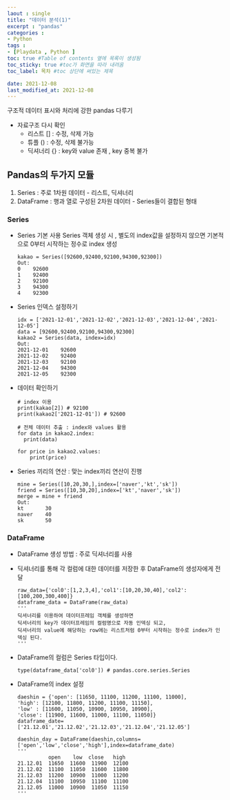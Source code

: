 ```yaml
---
laout : single
title: "데이터 분석(1)"
excerpt : "pandas"
categories :
- Python
tags :
- [Playdata , Python ]
toc: true #Table of contents 옆에 목록이 생성됨
toc_sticky: true #toc가 화면을 따라 내려옴
toc_label: 목차 #toc 상단에 써있는 제목

date: 2021-12-08
last_modified_at: 2021-12-08
---
```


구조적 데이터 표시와 처리에 강한 pandas 다루기


- 자료구조 다시 확인
  - 리스트 [] : 수정, 삭제 가능
  - 튜플 () : 수정, 삭제 불가능
  - 딕셔너리 {} : key와 value 존재 , key 중복 불가


## Pandas의 두가지 모듈
1. Series : 주로 1차원 데이터 - 리스트, 딕셔너리
2. DataFrame : 행과 열로 구성된 2차원 데이터 - Series들이 결합된 형태

### Series

- Series 기본 사용
  Series 객체 생성 시 , 별도의 index값을 설정하지 않으면 기본적으로 0부터 시작하는 정수로 index 생성
  ```
  kakao = Series([92600,92400,92100,94300,92300])
  Out:
  0    92600
  1    92400
  2    92100
  3    94300
  4    92300
  ```

- Series 인덱스 설정하기
  ```
  idx = ['2021-12-01','2021-12-02','2021-12-03','2021-12-04','2021-12-05']
  data = [92600,92400,92100,94300,92300]
  kakao2 = Series(data, index=idx)
  Out:
  2021-12-01    92600
  2021-12-02    92400
  2021-12-03    92100
  2021-12-04    94300
  2021-12-05    92300
  ```

- 데이터 확인하기
  ```
  # index 이용
  print(kakao[2]) # 92100
  print(kakao2['2021-12-01']) # 92600

  # 전체 데이터 추출 : index와 values 활용
  for data in kakao2.index:
    print(data)

  for price in kakao2.values:
      print(price)
  ```

- Series 끼리의 연산 : 맞는 index끼리 연산이 진행
  ```
  mine = Series([10,20,30,],index=['naver','kt','sk'])
  friend = Series([10,30,20],index=['kt','naver','sk'])
  merge = mine + friend
  Out:
  kt       30
  naver    40
  sk       50
  ```

### DataFrame

- DataFrame 생성 방법 : 주로 딕셔너리를 사용
- 딕셔너리를 통해 각 컬럼에 대한 데이터를 저장한 후 DataFrame의 생성자에게 전달
  ```
  raw_data={'col0':[1,2,3,4],'col1':[10,20,30,40],'col2':[100,200,300,400]}
  dataframe_data = DataFrame(raw_data)
  '''
  딕셔너리를 이용하여 데이터프레임 객체를 생성하면
  딕셔너리의 key가 데이터프레임의 컬럼명으로 자동 인덱싱 되고,
  딕셔너리의 value에 해당하는 row에는 리스트처럼 0부터 시작하는 정수로 index가 인덱싱 된다.
  '''
  ```

- DataFrame의 컬럼은 Series 타입이다.
  ```
  type(dataframe_data['col0']) # pandas.core.series.Series
  ```

- DataFrame의 index 설정
  ```
  daeshin = {'open': [11650, 11100, 11200, 11100, 11000],
  'high': [12100, 11800, 11200, 11100, 11150],
  'low' : [11600, 11050, 10900, 10950, 10900],
  'close': [11900, 11600, 11000, 11100, 11050]}
  dataframe_date=['21.12.01','21.12.02','21.12.03','21.12.04','21.12.05']

  daeshin_day = DataFrame(daeshin,columns=['open','low','close','high'],index=dataframe_date)
  '''
            open    low  close   high
  21.12.01  11650  11600  11900  12100
  21.12.02  11100  11050  11600  11800
  21.12.03  11200  10900  11000  11200
  21.12.04  11100  10950  11100  11100
  21.12.05  11000  10900  11050  11150
  '''
  ```

